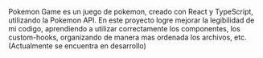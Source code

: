Pokemon Game es un juego de pokemon, creado con React y TypeScript, utilizando la Pokemon API. En este proyecto logre mejorar la legibilidad de mi codigo, aprendiendo a utilizar correctamente los componentes, los custom-hooks, organizando de manera mas ordenada los archivos, etc. (Actualmente se encuentra en desarrollo)